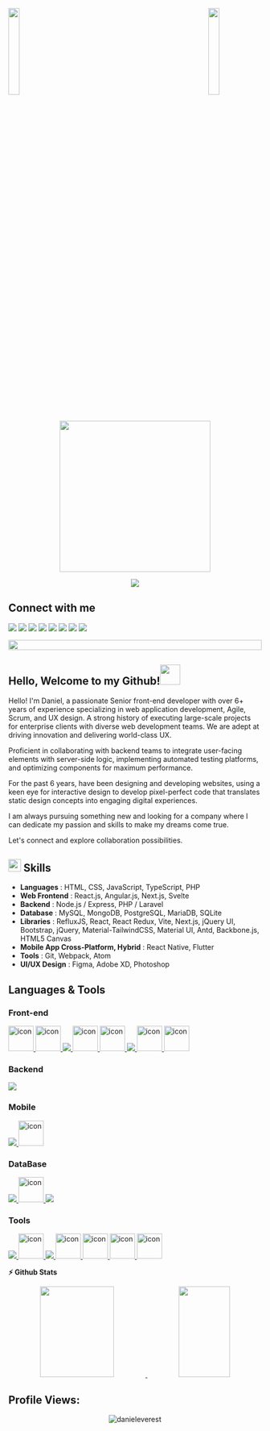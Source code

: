 <img align="left" src="https://user-images.githubusercontent.com/65187002/144930161-2f783401-8d27-4fdf-a2f7-cc0ba32f1f1f.gif" width="21%" style="display:inline;"><img align="right" src="https://user-images.githubusercontent.com/65187002/144930161-2f783401-8d27-4fdf-a2f7-cc0ba32f1f1f.gif" width="21%" style="display:inline;">


<p align="center">
  <img src="https://github.com/danieleverest/danieleverest/blob/main/logo.png" width="300"/>
</p>

<p align="center">
  <a href="https://github.com/DenverCoder1/readme-typing-svg"><img src="https://readme-typing-svg.herokuapp.com?font=Time+New+Roman&color=cyan&size=40&center=true&vCenter=true&width=800&height=100&lines=Code+is+Life..&hearts;++;Analytical+and+Problem-Solving,;Adaptablility+and+Flexability,;Active+Learner/Researcher,;Love+to+learn+new+stuffs..<3"></a>
</p>




<!-- <h3 align ="center"> <strong> Let`s Code.Build & FUN </strong> </h3>  -->

## Connect with me

<p align="left">
  <a href = "mailto:danieleverest0214@gmail.com"><img src="https://img.shields.io/badge/-Gmail-%23333?style=for-the-badge&logo=gmail&logoColor=red"/></a>
<!--   <a target="_blank" href = "https://www.linkedin.com/in/danieleverest214"><img src="https://img.shields.io/badge/-Linkedin-%23333?style=for-the-badge&logo=linkedin&logoColor=blue"/></a> -->
  <a target="_blank" href = "https://www.instagram.com/danieleverest214?igsh=c3h1YTZ5amF0bmdy"><img src="https://img.shields.io/badge/-Instagram-%23333?style=for-the-badge&logo=instagram&logoColor=red"/></a>
  <a target="_blank" href = "https://www.facebook.com/profile.php?id=61556352754672&mibextid=ZbWKwL"><img src="https://img.shields.io/badge/-Facebook-%23333?style=for-the-badge&logo=facebook&logoColor=blue"/></a>
  <a target="_blank" href = "https://twitter.com/danieleverest18"><img src="https://img.shields.io/badge/-Twitter-%23333?style=for-the-badge&logo=twitter&logoColor=blue"/></a>
  <a target="_blank" href = "https://discordapp.com/users/1206442515150938123"><img src="https://img.shields.io/badge/-Discord-%23333?style=for-the-badge&logo=discord&logoColor=blue"/></a>
  <a target="_blank" href = "https://t.me/genius_sunshine"><img src="https://img.shields.io/badge/-Telegram-%23333?style=for-the-badge&logo=telegram&logoColor=blue"/></a>
  <a target="_blank" href = "https://join.skype.com/invite/eKp0b5gqrj8i"><img src="https://img.shields.io/badge/-Skype-%23333?style=for-the-badge&logo=skype&logoColor=blue" /></a>
  <a href = "https://join.slack.com/t/danielsworksp-rhq1949/shared_invite/zt-25ythaztd-qka1KoDvdxBwhPJAOhxrHQ"><img src="https://img.shields.io/badge/-Slack-%23333?style=for-the-badge&logo=slack&logoColor=white" target="_blank"/></a>
<!--   https://discord.com/channels/1206443560690516069 -->
</p>

<img src="https://i.imgur.com/dBaSKWF.gif" height="20" width="100%">

<!--
[![Gmail](https://img.shields.io/badge/%20-Send%20Mail-black?color=14171A&labelColor=ef5350&logo=gmail&logoColor=ffffff&style=for-the-badge)](mailto:naz.yeasin@gmail.com)
[![LinkedIn](https://img.shields.io/badge/linkedin-%230077B5.svg?style=for-the-badge&logo=linkedin&logoColor=white)](https://www.linkedin.com/in/danieleverest0214/)
![](https://komarev.com/ghpvc/?username=danieleverest&color=brightgreen&style=for-the-badge)
[![Facebook](https://img.shields.io/badge/Facebook-%231877F2.svg?style=for-the-badge&logo=Facebook&logoColor=white)](https://facebook.com/yeazin.io)
![Discord](https://img.shields.io/badge/Discord-%235865F2.svg?style=for-the-badge&logo=discord&logoColor=white)
![Twitter](https://img.shields.io/badge/Twitter-%231DA1F2.svg?style=for-the-badge&logo=Twitter&logoColor=white)
-->


## Hello, Welcome to my Github!<img src="https://media.giphy.com/media/hvRJCLFzcasrR4ia7z/giphy.gif" width="40">

<p>Hello! I'm Daniel, a passionate Senior front-end developer with over 6+ years of experience specializing in web application development, Agile, Scrum, and UX design. A strong history of executing large-scale projects for enterprise clients with diverse web development teams. We are adept at driving innovation and delivering world-class UX.

Proficient in collaborating with backend teams to integrate user-facing elements with server-side logic, implementing automated testing platforms, and optimizing components for maximum performance.

For the past 6 years, have been designing and developing websites, using a keen eye for interactive design to develop pixel-perfect code that translates static design concepts into engaging digital experiences.

I am always pursuing something new and looking for a company where I can dedicate my passion and skills to make my dreams come true.

Let's connect and explore collaboration possibilities.</p>

<h2><img src="https://media2.giphy.com/media/QssGEmpkyEOhBCb7e1/giphy.gif?cid=ecf05e47a0n3gi1bfqntqmob8g9aid1oyj2wr3ds3mg700bl&rid=giphy.gif" width ="25"> Skills</h2>

- <b>Languages</b> : HTML, CSS, JavaScript, TypeScript, PHP
- <b>Web Frontend</b> : React.js, Angular.js, Next.js, Svelte
- <b>Backend</b> : Node.js / Express, PHP / Laravel
- <b>Database</b> : MySQL, MongoDB, PostgreSQL, MariaDB, SQLite
- <b>Libraries</b> : RefluxJS, React, React Redux, Vite, Next.js, jQuery UI, Bootstrap, jQuery, Material-TailwindCSS, Material UI, Antd, Backbone.js, HTML5 Canvas
- <b>Mobile App Cross-Platform, Hybrid</b> : React Native, Flutter
- <b>Tools</b> : Git, Webpack, Atom
- <b>UI/UX Design</b> : Figma, Adobe XD, Photoshop


## Languages & Tools

<h3 align="left">Front-end</h3>
<p align="left">
  <a href="https://skillicons.dev">
    <img src="https://techstack-generator.vercel.app/react-icon.svg" alt="icon" width="50" height="50" />
    <img src="https://techstack-generator.vercel.app/redux-icon.svg" alt="icon" width="50" height="50" />
    <img src="https://skillicons.dev/icons?i=angular,bootstrap,css,html" />
    <img src="https://techstack-generator.vercel.app/js-icon.svg" alt="icon"width="50" height="50" />
    <img src="https://techstack-generator.vercel.app/ts-icon.svg" alt="icon" width="50" height="50" />
    <img src="https://skillicons.dev/icons?i=jquery,nextjs,tailwindcss" />
   <img src="https://techstack-generator.vercel.app/sass-icon.svg" alt="icon" width="50" height="50" />
    <img src="https://techstack-generator.vercel.app/prettier-icon.svg" alt="icon" width="50" height="50" />
  </a>
</p>
<h3 align="left">Backend</h3>
<p align="left">
  <a href="https://skillicons.dev">
    <img src="https://skillicons.dev/icons?i=nodejs,express,laravel,php,symfony,wordpress" />
  </a>
</p>
<h3 align="left">Mobile</h3>
<p align="left">
  <a href="https://skillicons.dev">
    <img src="https://skillicons.dev/icons?i=androidstudio,react,flutter" />
    <img src="https://techstack-generator.vercel.app/swift-icon.svg" alt="icon" width="50" height="50" />
  </a>
</p>
<h3 align="left">DataBase</h3>
<p align="left">
  <a href="https://skillicons.dev">
    <img src="https://skillicons.dev/icons?i=mongodb" />
    <img src="https://techstack-generator.vercel.app/mysql-icon.svg" alt="icon" width="50" height="50" />
    <img src="https://skillicons.dev/icons?i=firebase,postgres,sqlite" />
  </a>
</p>
<h3 align="left">Tools</h3>
<p align="left"> 
  <a href="https://skillicons.dev">
    <img src="https://skillicons.dev/icons?i=git,github,gitlab,azure" />
    <img src="https://techstack-generator.vercel.app/docker-icon.svg" alt="icon" width="50" height="50" />
    <img src="https://skillicons.dev/icons?i=figma,photoshop,nginx,postman,visualstudio,vscode" />
    <img src="https://techstack-generator.vercel.app/webpack-icon.svg" alt="icon" width="50" height="50" />
    <img src="https://techstack-generator.vercel.app/aws-icon.svg" alt="icon" width="50" height="50" />
    <img src="https://techstack-generator.vercel.app/restapi-icon.svg" alt="icon" width="50" height="50" />
    <img src="https://techstack-generator.vercel.app/graphql-icon.svg" alt="icon" width="50" height="50" />
  </a>
</p>

<b>⚡ Github Stats</b>
    <br />
    <p align="center">
        <a href="https://github.com/HiCMSDev?tab=repositories">
            <img width="54%" height="180em" src="https://github-readme-stats-eight-theta.vercel.app/api?username=danieleverest&theme=gotham&show_icons=true&hide_border=true&include_all_commits=true&count_private=true" />
            <img width="45%" height="180em" src="https://github-readme-stats-eight-theta.vercel.app/api/top-langs/?username=danieleverest&theme=gotham&exclude_repo=KNN-Image-Classification&show_icons=true&hide_border=true&layout=compact"/>
        </a>
    </p>

</p>


## Profile Views:
<!--
<p align="center">
    <a href="https://visitcount.itsvg.in/api?id=danieleverest&label=Profile%20Views&color=6&icon=1&pretty=true">
        <img src="https://visitcount.itsvg.in/api?id=danieleverest&label=Profile%20Views&color=6&icon=1&pretty=true" alt="Profile Views">
    </a>
</p>
 -->
<p align="center"> 
 <img src="https://komarev.com/ghpvc/?username=danieleverest&label=Profile%20views&color=0e75b6&style=flat" alt="danieleverest" /> 
<!-- ![](https://komarev.com/ghpvc/?username=danieleverest) -->
<!--  <img src="https://img.shields.io/badge/Languages-Python | Java | PHP | Typescript | Node | React -green.svg" alt="supun nanayakkara's languages" />
 <img alt="Profile followers" src="https://img.shields.io/github/followers/danieleverest"> -->
</p>

